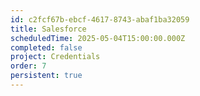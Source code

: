 ```yaml
---
id: c2fcf67b-ebcf-4617-8743-abaf1ba32059
title: Salesforce
scheduledTime: 2025-05-04T15:00:00.000Z
completed: false
project: Credentials
order: 7
persistent: true
---
```


